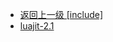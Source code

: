 - [返回上一级 [include]](page/服务部署/Nginx/模板/nginx-1.24.0/Openresty/openresty-1.21.4.3-win64/include/)
- [luajit-2.1](page/服务部署/Nginx/模板/nginx-1.24.0/Openresty/openresty-1.21.4.3-win64/include/luajit-2.1/)
